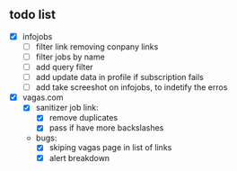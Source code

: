 ## todo list

- [x] infojobs
    - [ ] filter link removing conpany links
    - [ ] filter jobs by name
    - [ ] add query filter
    - [ ] add update data in profile if subscription fails
    - [ ] add take screeshot on infojobs, to indetify the erros

- [x] vagas.com
    - [x] sanitizer job link:
        - [x] remove duplicates
        - [x] pass if have more backslashes
    
    - bugs:
        - [x] skiping vagas page in list of links
        - [x] alert breakdown
